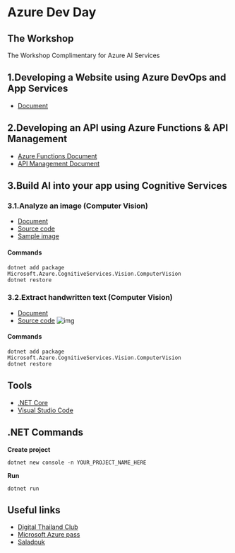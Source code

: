 # Azure Dev Day

## The Workshop
The Workshop Complimentary for Azure AI Services

## 1.Developing a Website using Azure DevOps and App Services
* [Document](https://docs.microsoft.com/en-us/azure/devops-project/azure-devops-project-aspnet-core)

## 2.Developing an API using Azure Functions & API Management
* [Azure Functions Document](https://docs.microsoft.com/en-us/azure/azure-functions/functions-create-first-function-vs-code)
* [API Management Document](https://docs.microsoft.com/en-us/azure/api-management/get-started-create-service-instance)

## 3.Build AI into your app using Cognitive Services
### 3.1.Analyze an image (Computer Vision)
* [Document](https://docs.microsoft.com/en-us/azure/cognitive-services/Computer-vision/quickstarts-sdk/csharp-analyze-sdk)
* [Source code](https://raw.githubusercontent.com/Azure-Samples/cognitive-services-vision-csharp-sdk-quickstarts/master/ComputerVision/AnalyzeImage/Program.cs)
* [Sample image](http://upload.wikimedia.org/wikipedia/commons/3/3c/Shaki_waterfall.jpg)
#### Commands
```
dotnet add package Microsoft.Azure.CognitiveServices.Vision.ComputerVision
dotnet restore
```

### 3.2.Extract handwritten text (Computer Vision)
* [Document](https://docs.microsoft.com/en-us/azure/cognitive-services/Computer-vision/quickstarts-sdk/csharp-hand-text-sdk)
* [Source code](https://raw.githubusercontent.com/mastertraining/boot-azure-ai/master/src/ExtractText/Program.cs)
![img](https://upload.wikimedia.org/wikipedia/commons/thumb/d/dd/Cursive_Writing_on_Notebook_paper.jpg/800px-Cursive_Writing_on_Notebook_paper.jpg)
#### Commands
```
dotnet add package Microsoft.Azure.CognitiveServices.Vision.ComputerVision
dotnet restore
```

## Tools
* [.NET Core](https://dotnet.microsoft.com/download)
* [Visual Studio Code](https://code.visualstudio.com)

## .NET Commands
**Create project**
```
dotnet new console -n YOUR_PROJECT_NAME_HERE
```
**Run**
```
dotnet run
```

## Useful links
* [Digital Thailand Club](https://www.facebook.com/digitalthailandclub)
* [Microsoft Azure pass](https://www.microsoftazurepass.com/)
* [Saladpuk](https://saladpuk.gitbook.io/learn)
